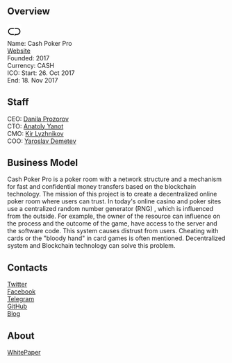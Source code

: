 ## Overview
![logo](../projects/logo/cash_poker_pro.png)  
Name: Cash Poker Pro  
[Website](https://cashpokerpro.io/)  
Founded: 2017  
Currency: CASH    
ICO: Start: 26. Oct 2017  
End: 18. Nov 2017
## Staff
CEO: [Danila Prozorov](../people/danila_prozorov.md)  
CTO: [Anatoly Yanot](../people/anatoly_yanot.md)  
CMO: [Kir Lyzhnikov](../people/kir_lyzhnikov.md)  
COO: [Yaroslav Demetev](../people/yaroslav_demetev.md)
## Business Model
Cash Poker Pro is a poker room with a network structure and a mechanism for fast and confidential money transfers based on the blockchain technology. The mission of this project is to create a decentralized online poker room where users can trust. In today's online casino and poker sites use a centralized random number generator (RNG) , which is influenced from the outside. For example, the owner of the resource can influence on the process and the outcome of the game, have access to the server and the software code. This system causes distrust from users. Cheating with cards or the "bloody hand" in card games is often mentioned. Decentralized system and Blockchain technology can solve this problem.
## Contacts  
[Twitter](https://twitter.com/CashPokPro)   
[Facebook](https://www.facebook.com/cashppro)  
[Telegram](https://t.me/cashpokerpro)  
[GitHub](https://github.com/cashpokerpro-dev/)  
[Blog](https://medium.com/@CashPokPro)  
## About  
[WhitePaper](https://cashpokerpro.io/whitepaper.pdf) 
